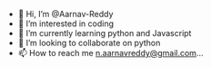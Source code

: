 - 👋 Hi, I’m @Aarnav-Reddy
- 👀 I’m interested in coding
- 🌱 I’m currently learning python and Javascript
- 💞️ I’m looking to collaborate on python
- 📫 How to reach me n.aarnavreddy@gmail.com...

<!---
Aarnav-Reddy/Aarnav-Reddy is a ✨ special ✨ repository because its `README.md` (this file) appears on your GitHub profile.
You can click the Preview link to take a look at your changes.
--->
